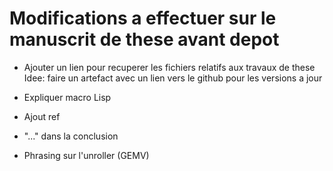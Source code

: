 # Modifications a effectuer sur le manuscrit de these avant depot

- Ajouter un lien pour recuperer les fichiers relatifs aux travaux de these
  Idee: faire un artefact avec un lien vers le github pour les versions a jour

- Expliquer macro Lisp

- Ajout ref

- "..." dans la conclusion

- Phrasing sur l'unroller (GEMV)
